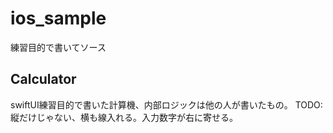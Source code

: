 # ios_sample
練習目的で書いてソース
## Calculator
swiftUI練習目的で書いた計算機、内部ロジックは他の人が書いたもの。
TODO:縦だけじゃない、横も線入れる。入力数字が右に寄せる。

